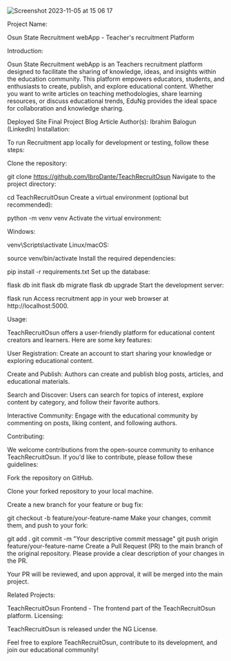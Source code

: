 
![Screenshot 2023-11-05 at 15 06 17](https://github.com/IbroDante/TeachRecruitOsun/assets/53307395/3f639846-1976-45ae-b516-4c7558f58de6)

Project Name:

Osun State Recruitment webApp - Teacher's recruitment Platform

Introduction:

Osun State Recruitment webApp is an Teachers recruitment platform designed to facilitate the sharing of knowledge, ideas, and insights within the education community. This platform empowers educators, students, and enthusiasts to create, publish, and explore educational content. Whether you want to write articles on teaching methodologies, share learning resources, or discuss educational trends, EduNg provides the ideal space for collaboration and knowledge sharing.

Deployed Site
Final Project Blog Article
Author(s): Ibrahim Balogun (LinkedIn)
Installation:

To run Recruitment app locally for development or testing, follow these steps:

Clone the repository:

git clone https://github.com/IbroDante/TeachRecruitOsun
Navigate to the project directory:

cd TeachRecruitOsun
Create a virtual environment (optional but recommended):

python -m venv venv
Activate the virtual environment:

Windows:

venv\Scripts\activate
Linux/macOS:

source venv/bin/activate
Install the required dependencies:

pip install -r requirements.txt
Set up the database:

flask db init
flask db migrate
flask db upgrade
Start the development server:

flask run
Access recruitment app in your web browser at http://localhost:5000.

Usage:

TeachRecruitOsun offers a user-friendly platform for educational content creators and learners. Here are some key features:

User Registration: Create an account to start sharing your knowledge or exploring educational content.

Create and Publish: Authors can create and publish blog posts, articles, and educational materials.

Search and Discover: Users can search for topics of interest, explore content by category, and follow their favorite authors.

Interactive Community: Engage with the educational community by commenting on posts, liking content, and following authors.

Contributing:

We welcome contributions from the open-source community to enhance TeachRecruitOsun. If you'd like to contribute, please follow these guidelines:

Fork the repository on GitHub.

Clone your forked repository to your local machine.

Create a new branch for your feature or bug fix:

git checkout -b feature/your-feature-name
Make your changes, commit them, and push to your fork:

git add .
git commit -m "Your descriptive commit message"
git push origin feature/your-feature-name
Create a Pull Request (PR) to the main branch of the original repository. Please provide a clear description of your changes in the PR.

Your PR will be reviewed, and upon approval, it will be merged into the main project.

Related Projects:

TeachRecruitOsun Frontend - The frontend part of the TeachRecruitOsun platform.
Licensing:

TeachRecruitOsun is released under the NG License.

Feel free to explore TeachRecruitOsun, contribute to its development, and join our educational community!
